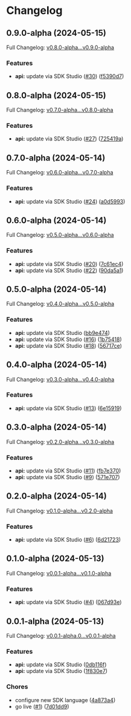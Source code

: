 # Changelog

## 0.9.0-alpha (2024-05-15)

Full Changelog: [v0.8.0-alpha...v0.9.0-alpha](https://github.com/rajatb94/walledai-python/compare/v0.8.0-alpha...v0.9.0-alpha)

### Features

* **api:** update via SDK Studio ([#30](https://github.com/rajatb94/walledai-python/issues/30)) ([f5390d7](https://github.com/rajatb94/walledai-python/commit/f5390d73a207ddd8adb6d9194712e49f1fd3ce5e))

## 0.8.0-alpha (2024-05-15)

Full Changelog: [v0.7.0-alpha...v0.8.0-alpha](https://github.com/rajatb94/walledai-python/compare/v0.7.0-alpha...v0.8.0-alpha)

### Features

* **api:** update via SDK Studio ([#27](https://github.com/rajatb94/walledai-python/issues/27)) ([725419a](https://github.com/rajatb94/walledai-python/commit/725419ae30876523709a6ad1cade2b9c07fd6d9d))

## 0.7.0-alpha (2024-05-14)

Full Changelog: [v0.6.0-alpha...v0.7.0-alpha](https://github.com/rajatb94/walledai-python/compare/v0.6.0-alpha...v0.7.0-alpha)

### Features

* **api:** update via SDK Studio ([#24](https://github.com/rajatb94/walledai-python/issues/24)) ([a0d5993](https://github.com/rajatb94/walledai-python/commit/a0d5993d77e9e9753f2c52e53c73da1613303602))

## 0.6.0-alpha (2024-05-14)

Full Changelog: [v0.5.0-alpha...v0.6.0-alpha](https://github.com/rajatb94/walledai-python/compare/v0.5.0-alpha...v0.6.0-alpha)

### Features

* **api:** update via SDK Studio ([#20](https://github.com/rajatb94/walledai-python/issues/20)) ([7c61ec4](https://github.com/rajatb94/walledai-python/commit/7c61ec455aa353e983342c98a4b1878625abfd1c))
* **api:** update via SDK Studio ([#22](https://github.com/rajatb94/walledai-python/issues/22)) ([90da5a1](https://github.com/rajatb94/walledai-python/commit/90da5a15e301a12fd8fd9ca2f01afdcae7fa4c9f))

## 0.5.0-alpha (2024-05-14)

Full Changelog: [v0.4.0-alpha...v0.5.0-alpha](https://github.com/rajatb94/walledai-python/compare/v0.4.0-alpha...v0.5.0-alpha)

### Features

* **api:** update via SDK Studio ([bb9e474](https://github.com/rajatb94/walledai-python/commit/bb9e4742269966e767fa455831bb645090ead925))
* **api:** update via SDK Studio ([#16](https://github.com/rajatb94/walledai-python/issues/16)) ([1b75418](https://github.com/rajatb94/walledai-python/commit/1b75418b401ed9e85a240a951cfe48cd27fa930e))
* **api:** update via SDK Studio ([#18](https://github.com/rajatb94/walledai-python/issues/18)) ([56717ce](https://github.com/rajatb94/walledai-python/commit/56717cea3d8bc80e3582a0c6e441af09d761967e))

## 0.4.0-alpha (2024-05-14)

Full Changelog: [v0.3.0-alpha...v0.4.0-alpha](https://github.com/rajatb94/walledai-python/compare/v0.3.0-alpha...v0.4.0-alpha)

### Features

* **api:** update via SDK Studio ([#13](https://github.com/rajatb94/walledai-python/issues/13)) ([6e15919](https://github.com/rajatb94/walledai-python/commit/6e15919ad8ba5c0a52a0deeacc4b4aeec453aef2))

## 0.3.0-alpha (2024-05-14)

Full Changelog: [v0.2.0-alpha...v0.3.0-alpha](https://github.com/rajatb94/walledai-python/compare/v0.2.0-alpha...v0.3.0-alpha)

### Features

* **api:** update via SDK Studio ([#11](https://github.com/rajatb94/walledai-python/issues/11)) ([fb7e370](https://github.com/rajatb94/walledai-python/commit/fb7e3704cb5b08f6bd51ef3c714f9cb13c8949e7))
* **api:** update via SDK Studio ([#9](https://github.com/rajatb94/walledai-python/issues/9)) ([571e707](https://github.com/rajatb94/walledai-python/commit/571e7070a8bbc21703478b8bb4485ebadaedd928))

## 0.2.0-alpha (2024-05-14)

Full Changelog: [v0.1.0-alpha...v0.2.0-alpha](https://github.com/rajatb94/walledai-python/compare/v0.1.0-alpha...v0.2.0-alpha)

### Features

* **api:** update via SDK Studio ([#6](https://github.com/rajatb94/walledai-python/issues/6)) ([6d21723](https://github.com/rajatb94/walledai-python/commit/6d217235ea9616c46c3c2ea3e6bba97ace2b24ad))

## 0.1.0-alpha (2024-05-13)

Full Changelog: [v0.0.1-alpha...v0.1.0-alpha](https://github.com/rajatb94/walledai-python/compare/v0.0.1-alpha...v0.1.0-alpha)

### Features

* **api:** update via SDK Studio ([#4](https://github.com/rajatb94/walledai-python/issues/4)) ([067d93e](https://github.com/rajatb94/walledai-python/commit/067d93e14b0b46e44bfde80a4a7fc0da374565bd))

## 0.0.1-alpha (2024-05-13)

Full Changelog: [v0.0.1-alpha.0...v0.0.1-alpha](https://github.com/rajatb94/walledai-python/compare/v0.0.1-alpha.0...v0.0.1-alpha)

### Features

* **api:** update via SDK Studio ([0db116f](https://github.com/rajatb94/walledai-python/commit/0db116f19d228a34ca1053189e17b717e85809ba))
* **api:** update via SDK Studio ([1f830e7](https://github.com/rajatb94/walledai-python/commit/1f830e71ac3b6091da444174838403a29f781908))


### Chores

* configure new SDK language ([4a873a4](https://github.com/rajatb94/walledai-python/commit/4a873a4bd7d50220647023266f713e0da34542ac))
* go live ([#1](https://github.com/rajatb94/walledai-python/issues/1)) ([7d01dd9](https://github.com/rajatb94/walledai-python/commit/7d01dd93665791b9361d6e3c89a89645eb772a83))
